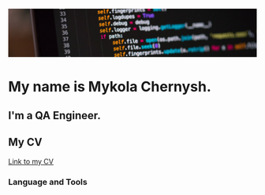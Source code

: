 [![Header](https://github.com/qaMykolaChernysh/Mykola_Chernysh/blob/main/CHp.jpg)]()
# My name is Mykola Chernysh.
## I'm a QA Engineer.

## My CV
[Link to my CV](https://github.com/qaMykolaChernysh/Mykola_Chernysh/blob/main/%5BCV%5DQA_MYKOLA_CHERNYSH.en.pdf)

### Language and Tools
